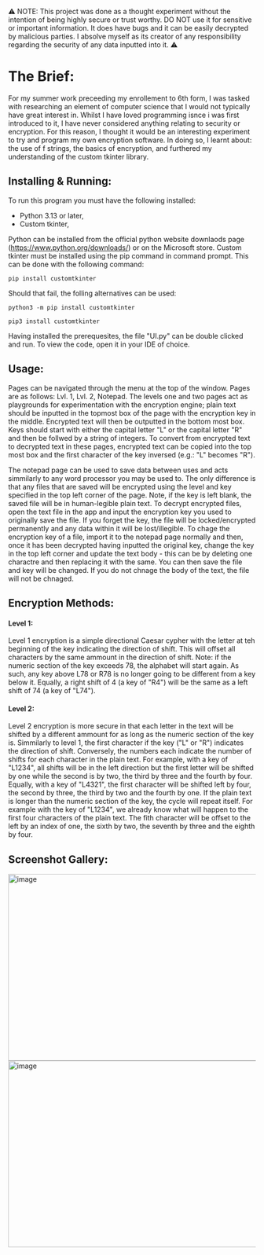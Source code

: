 ⚠️ NOTE: This project was done as a thought experiment without the intention of being highly secure or trust worthy. DO NOT use it for sensitive or important information. It does have bugs and it can be easily decrypted by malicious parties. I absolve myself as its creator of any responsibility regarding the security of any data inputted into it. ⚠️

# The Brief:
For my summer work preceeding my enrollement to 6th form, I was tasked with researching an element of computer science that I would not typically have great interest in. Whilst I have loved programming isnce i was first introduced to it, I have never considered anything relating to security or encryption. For this reason, I thought it would be an interesting experiment to try and program my own encryption software. In doing so, I learnt about: the use of f strings, the basics of encryption, and furthered my understanding of the custom tkinter library.

## Installing & Running:
To run this program you must have the following installed:

- Python 3.13 or later,
- Custom tkinter,

Python can be installed from the official python website downlaods page (https://www.python.org/downloads/) or on the Microsoft store. Custom tkinter must be installed using the pip command in command prompt. This can be done with the following command:

```
pip install customtkinter
```

Should that fail, the folling alternatives can be used:

```
python3 -m pip install customtkinter
```

```
pip3 install customtkinter
```

Having installed the prerequesites, the file "UI.py" can be double clicked and run. To view the code, open it in your IDE of choice.

## Usage:
Pages can be navigated through the menu at the top of the window. Pages are as follows: Lvl. 1, Lvl. 2, Notepad. The levels one and two pages act as playgrounds for experimentation with the encryption engine; plain text should be inputted in the topmost box of the page with the encryption key in the middle. Encrypted text will then be outputted in the bottom most box. Keys should start with either the capital letter "L" or the capital letter "R" and then be follwed by a string of integers. To convert from encrypted text to decrypted text in these pages, encrypted text can be copied into the top most box and the first character of the key inversed (e.g.: "L" becomes "R").

The notepad page can be used to save data between uses and acts simmilarly to any word processor you may be used to. The only difference is that any files that are saved will be encrypted using the level and key specified in the top left corner of the page. Note, if the key is left blank, the saved file will be in human-legible plain text. To decrypt encrypted files, open the text file in the app and input the encryption key you used to originally save the file. If you forget the key, the file will be locked/encrypted permanently and any data within it will be lost/illegible. To chage the encryption key of a file, import it to the notepad page normally and then, once it has been decrypted having inputted the original key, change the key in the top left corner and update the text body - this can be by deleting one charactre and then replacing it with the same. You can then save the file and key will be changed. If you do not chnage the body of the text, the file will not be chnaged.

## Encryption Methods:

#### Level 1:
Level 1 encryption is a simple directional Caesar cypher with the letter at teh beginning of the key indicating the direction of shift. This will offset all characters by the same ammount in the direction of shift. Note: if the numeric section of the key exceeds 78, the alphabet will start again. As such, any key above L78 or R78 is no longer going to be different from a key below it. Equally, a right shift of 4 (a key of "R4") will be the same as a left shift of 74 (a key of "L74").

#### Level 2:
Level 2 encryption is more secure in that each letter in the text will be shifted by a different ammount for as long as the numeric section of the key is. Simmilarly to level 1, the first character if the key ("L" or "R") indicates the direction of shift. Conversely, the numbers each indicate the number of shifts for each character in the plain text. For example, with a key of "L1234", all shifts will be in the left direction but the first letter will be shifted by one while the second is by two, the third by three and the fourth by four. Equally, with a key of "L4321", the first character will be shifted left by four, the second by three, the third by two and the fourth by one. If the plain text is longer than the numeric section of the key, the cycle will repeat itself. For example with the key of "L1234", we already know what will happen to the first four characters of the plain text. The fith character will be offset to the left by an index of one, the sixth by two, the seventh by three and the eighth by four.

## Screenshot Gallery:

<img width="602" height="380" alt="image" src="https://github.com/user-attachments/assets/cc091b99-26a0-454a-8182-8968a4010a40" />

<img width="602" height="380" alt="image" src="https://github.com/user-attachments/assets/a4546f70-83fb-44ed-8c1f-c07d22770489" />

